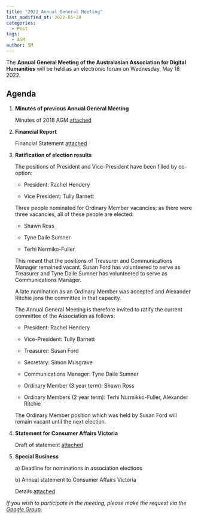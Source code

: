 ```yaml
---
title: "2022 Annual General Meeting"
last_modified_at: 2022-05-20
categories:
  - Post
tags:
  - AGM
author: SM
---
```


The **Annual General Meeting of the Australasian Association for Digital Humanities** will be held as an electronic forum on Wednesday, May 18 2022.

## Agenda

  1.  **Minutes of previous Annual General Meeting**

      Minutes of 2018 AGM [attached](/assets/documents/2022-AGM/Minutes_2018.pdf)

  2.  **Financial Report**

      Financial Statement [attached](/assets/documents/2022-AGM/Financial_Statement.pdf)

  3.  **Ratification of election results**

      The positions of President and Vice-President have been filled by co-option:

        - President: Rachel Hendery

        - Vice President: Tully Barnett

      Three people nominated for Ordinary Member vacancies; as there were three vacancies, all of these people are elected:

        - Shawn Ross

        - Tyne Daile Sumner

        - Terhi Nermiko-Fuller

      This meant that the positions of Treasurer and Communications Manager remained vacant. Susan Ford has volunteered to serve as Treasurer and Tyne Daile Sumner has volunteered to serve as Communications Manager.

      A late nomination as an Ordinary Member was accepted and Alexander Ritchie jons the committee in that capacity.

      The Annual General Meeting is therefore invited to ratify the current committee of the Association as follows:

        - President: Rachel Hendery

        - Vice-President: Tully Barnett

        - Treasurer: Susan Ford

        - Secretary: Simon Musgrave

        - Communications Manager: Tyne Daile Sumner

        - Ordinary Member (3 year term): Shawn Ross

        - Ordinary Members (2 year term): Terhi Nurmikko-Fuller, Alexander Ritchie

      The Ordinary Member position which was held by Susan Ford will remain vacant until the next election.

  4. **Statement for Consumer Affairs Victoria**

      Draft of statement [attached](/assets/documents/2022-AGM/CAV_Annual_Statement.pdf)

  5. **Special Business**

      a) Deadline for nominations in association elections
      
      b) Annual statement to Consumer Affairs Victoria

      Details [attached](/assets/documents/2022-AGM/Special-Business.pdf)

*If you wish to participate in the meeting, please make the request via the [Google Group](https://groups.google.com/g/2cultures).*